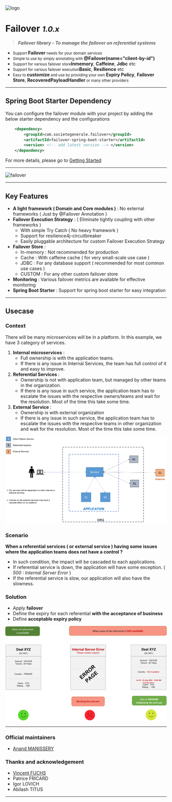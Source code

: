 ![logo](images/failover-icon.png) 

# **Failover** <small>***1.0.x***</small>

> ***Failover library - To manage the failover on referential systems***

- <small>Support </small>**Failover**<small> needs for your domain services</small>
- <small>Simple to use by simply annotating with </small>**@Failover(name="client-by-id")**
- <small>Support for various failover store</small>**Inmemory**, **Caffeine**, **Jdbc** etc
- <small>Support for various failover execution</small>**Basic**, **Resilience** etc
- <small>Easy to </small>**customize**<small>  and use by providing your own </small>**Expiry Policy**, **Failover Store**, **RecoveredPayloadHandler**<small> or many other providers</small>

---
## Spring Boot Starter Dependency

You can configure the failover module with your project by adding the below starter dependency and the configurations
 
```pom.xml
    <dependency>
        <groupId>com.societegenerale.failover</groupId>
        <artifactId>failover-spring-boot-starter</artifactId>
        <version> <!-- add latest version --> </version>
    </dependency>
```

For more details, please go to [Getting Started](https://societe-generale.github.io/failover/#/documentation/quick-start)

---
![failover](images/failover.png)

---

## Key Features
- **A light framework ( Domain and Core modules )** : No external frameworks  ( Just by @Failover Annotation ) 
- **Failover Execution Strategy** :  ( Eliminate tightly coupling with other frameworks )
  - With simple Try Catch  ( No heavy framework )
  - Support for resilience4j-circuitbreaker 	
  - Easily pluggable architecture for custom Failover Execution Strategy 
- **Failover Store** :  
  - In-memory : Not recommended for production 
  - Cache : With caffeine cache ( for very small-scale use case )
  - JDBC : For any database support ( recommended for most common use cases )
  - CUSTOM : For any other custom failover store
- **Monitoring** : Various failover metrics are available for effective monitoring
- **Spring Boot Starter** : Support for spring boot starter for easy integration

---

## Usecase 

### Context
There will be many microservices will be in a platform. In this example, we have 3 category of services. 
1. **Internal microservices** :  
   - Full ownership is with the application teams. 
   - If there is any issue in Internal Services, the team has full control of it and easy to improve. 
2. **Referential Services** :
   - Ownership is not with application team, but managed by other teams in the organization. 
   - If there is any issue in such service, the application team has to escalate the issues with the respective owners/teams and wait for the resolution. Most of the time this take some time. 
3. **External Service** : 
   - Ownership is with external organization
   - If there is any issue in such service, the application team has to escalate the issues with the respective teams in other organization and wait for the resolution. Most of the time this take some time. 

![failover usecase](images/failover-service-calls.png)

### Scenario 
**When a referential services ( or external service ) having some issues where the application teams does not have a control ?**
- In such condition, the impact will be cascaded to each applications. 
- If referential service is down, the application will have some exception. ( *500 : Internal Server Error* )
- If the referential service is slow, our application will also have the slowness. 

### Solution 
- Apply **failover** 
- Define the expiry for each referential **with the acceptance of business**
- Define **acceptable expiry policy**

![failover solution](images/failover-user-experience.png)

---

### Official maintainers
- [Anand MANISSERY](https://github.com/anandmnair)

### Thanks and acknowledgement 
- [Vincent FUCHS](https://github.com/vincent-fuchs) 
- Patrice FRICARD
- Igor LOVICH
- Abilash TITUS
---

